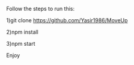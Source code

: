 Follow the steps to run this:

1)git clone https://github.com/Yasir1986/MoveUp

2)npm install

3)npm start

Enjoy
